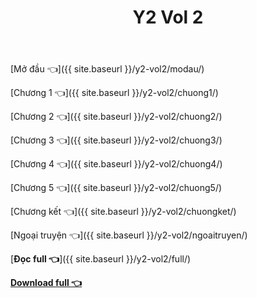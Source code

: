 ﻿---
layout: post
title: Y2 Vol 2
---

[Mở đầu 👈]({{ site.baseurl }}/y2-vol2/modau/)

[Chương 1 👈]({{ site.baseurl }}/y2-vol2/chuong1/)

[Chương 2 👈]({{ site.baseurl }}/y2-vol2/chuong2/)

[Chương 3 👈]({{ site.baseurl }}/y2-vol2/chuong3/)

[Chương 4 👈]({{ site.baseurl }}/y2-vol2/chuong4/)

[Chương 5 👈]({{ site.baseurl }}/y2-vol2/chuong5/)

[Chương kết 👈]({{ site.baseurl }}/y2-vol2/chuongket/)

[Ngoại truyện 👈]({{ site.baseurl }}/y2-vol2/ngoaitruyen/)

[**Đọc full 👈**]({{ site.baseurl }}/y2-vol2/full/)

[**Download full 👈**](https://ll.rf.gd/Share/cote.ga/y2/vol2.docx)
